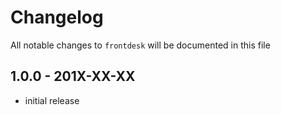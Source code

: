 # Changelog

All notable changes to `frontdesk` will be documented in this file

## 1.0.0 - 201X-XX-XX

- initial release
